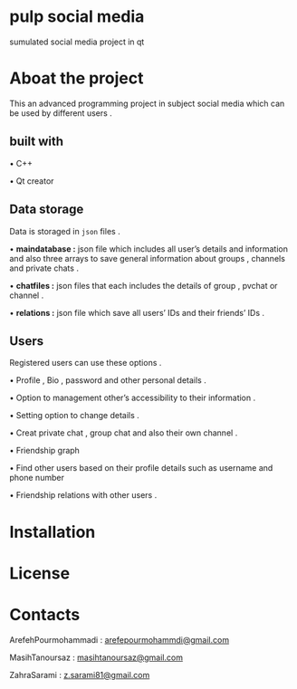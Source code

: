 # pulp social media

 sumulated social media project in qt

# Aboat the project

This an advanced programming project in subject social media which can be used by different users .

## built with

•	C++ 

•	Qt creator

## Data storage

Data is storaged in `json` files .

•	**maindatabase :**  json file which includes all user’s details and information and also three arrays to save general information about groups , channels  and private chats .

•	**chatfiles :** json files that each includes the details of group , pvchat or channel .

•	**relations :** json file which save all users’ IDs and their friends’ IDs .

## Users

Registered users can use these options .

•	Profile , Bio , password  and other personal details .

•	Option to management other’s accessibility  to their information .

•	Setting option to change details .

•	 Creat private chat , group chat and also their own channel  .

•	Friendship graph

•	Find other users based on their profile details such as username and phone number

•	Friendship relations with other users .

# Installation

# License

# Contacts

ArefehPourmohammadi : arefepourmohammdi@gmail.com

MasihTanoursaz : masihtanoursaz@gmail.com

ZahraSarami : z.sarami81@gmail.com
